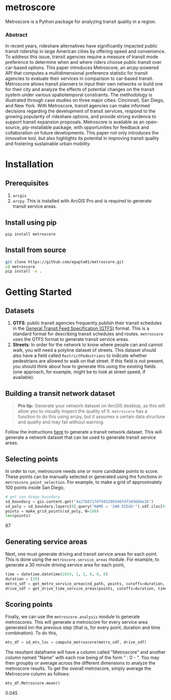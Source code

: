 # metroscore

Metroscore is a Python package for analyzing transit quality in a region. 

### Abstract
In recent years, rideshare alternatives have significantly impacted public transit ridership in large American cities by offering speed and convenience. To address this issue, transit agencies require a measure of transit mode preference to determine when and where riders choose public transit over car-based options. This paper introduces Metroscore, an arcpy-powered API that computes a multidimensional preference statistic for transit agencies to evaluate their services in comparison to car-based transit. Metroscore allows transit planners to input their own networks or build one for their city and analyze the effects of potential changes on the transit system under various spatiotemporal constraints. The methodology is illustrated through case studies on three major cities: Cincinnati, San Diego, and New York. With Metroscore, transit agencies can make informed decisions regarding the development of transit services, respond to the growing popularity of rideshare options, and provide strong evidence to support transit expansion proposals. Metroscore is available as an open-source, pip-installable package, with opportunities for feedback and collaboration on future developments. This paper not only introduces the innovative tool, but also highlights its potential in improving transit quality and fostering sustainable urban mobility.

# Installation

## Prerequisites

1. `arcgis`
2. `arcpy`. This is installed with ArcGIS Pro and is required to generate transit service areas.

## Install using pip

```bash
pip install metroscore
```

## Install from source

```bash
git clone https://github.com/agupta01/metroscore.git
cd metroscore
pip install -e .
```


# Getting Started

## Datasets

1. **GTFS**: public transit agencies frequently publish their transit schedules in the [General Transit Feed Specification (GTFS)](https://developers.google.com/transit/gtfs/reference) format. This is a standard format for describing transit schedules and routes. `metroscore` uses the GTFS format to generate transit service areas.
2. **Streets**: In order for the network to know where people can and cannot walk, you will need a polyline dataset of streets. This dataset should also have a field called `RestrictPedestrians` to indicate whether pedestrians are allowed to walk on that street. If this field is not present, you should think about how to generate this using the existing fields (one approach, for example, might be to look at street speed, if available).


## Building a transit network dataset

> **Pro tip:** Generate your network dataset on ArcGIS desktop, as this will allow you to visually inspect the quality of it. `metroscore` has a function to do this using arcpy, but it assumes a certain data structure and quality and may fail without warning.

Follow the instructions [here](https://pro.arcgis.com/en/pro-app/latest/help/analysis/networks/create-and-use-a-network-dataset-with-public-transit-data.htm) to generate a transit network dataset. This will generate a network dataset that can be used to generate transit service areas.

## Selecting points

In order to run, metroscore needs one or more candidate points to score. These points can be manually selected or generated using the functions in `metroscore.point_selection`. For example, to make a grid of approximately 100 points inside San Diego,

```python
# get san diego boundary
sd_boundary = gis.content.get("4a27b8717df945298546fdf3456b0a16")
sd_poly = sd_boundary.layers[0].query("NAME = 'SAN DIEGO'").sdf.iloc[0].SHAPE
points = make_grid_points(sd_poly, N=100)
len(points)
```
87

## Generating service areas
Next, one must generate driving and transit service areas for each point. This is done using the `metroscore.service_areas` module. For example, to generate a 30 minute driving service area for each point,

```python
time = datetime.datetime(2019, 1, 1, 8, 0, 0)
duration = [30]
metro_sdf = get_metro_service_areas(nd_path, points, cutoffs=duration, time_of_day=time)
drive_sdf = get_drive_time_service_areas(points, cutoffs=duration, time_of_day=time)
```

## Scoring points
Finally, we can use the `metroscore.analysis` module to generate metroscores. This will generate a metroscore for every service area generated inn the previous step (that is, for every point, duration and time combination). To do this,

```python
mts_df = sd_mts_loc = compute_metroscore(metro_sdf, drive_sdf)
```

The resultant dataframe will have a column called "Metroscore" and another column named "Name" with each row being of the form "<Location ID> : 0 - <Duration>". You may then groupby or average across the different dimensions to analyze the metroscore results. To get the overall metroscore, simply average the Metroscore column as follows:

```python
mts_df.Metroscore.mean()
```
0.045

